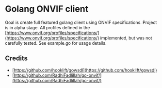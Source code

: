 # Golang ONVIF client
Goal is create full featured golang client using ONVIF specifications. Project is in alpha stage. All profiles defined in the [https://www.onvif.org/profiles/specifications/](https://www.onvif.org/profiles/specifications/) implemented, but was not carefully tested. See example.go for usage details.
  
## Credits
 - [https://github.com/hooklift/gowsdl](https://github.com/hooklift/gowsdl)
 - [https://github.com/RadhiFadlillah/go-onvif/](https://github.com/RadhiFadlillah/go-onvif/)
